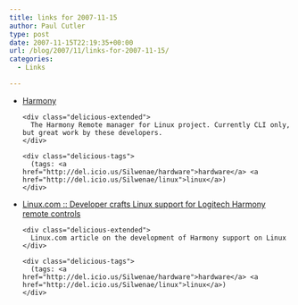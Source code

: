 ```yaml
---
title: links for 2007-11-15
author: Paul Cutler
type: post
date: 2007-11-15T22:19:35+00:00
url: /blog/2007/11/links-for-2007-11-15/
categories:
  - Links

---
```

<ul class="delicious">
  <li>
    <div class="delicious-link">
      <a href="http://www.phildev.net/harmony/support.shtml">Harmony</a>
    </div>
    
    <div class="delicious-extended">
      The Harmony Remote manager for Linux project. Currently CLI only, but great work by these developers.
    </div>
    
    <div class="delicious-tags">
      (tags: <a href="http://del.icio.us/Silwenae/hardware">hardware</a> <a href="http://del.icio.us/Silwenae/linux">linux</a>)
    </div>
  </li>
  
  <li>
    <div class="delicious-link">
      <a href="http://www.linux.com/feature/121149">Linux.com :: Developer crafts Linux support for Logitech Harmony remote controls</a>
    </div>
    
    <div class="delicious-extended">
      Linux.com article on the development of Harmony support on Linux
    </div>
    
    <div class="delicious-tags">
      (tags: <a href="http://del.icio.us/Silwenae/hardware">hardware</a> <a href="http://del.icio.us/Silwenae/linux">linux</a>)
    </div>
  </li>
</ul>